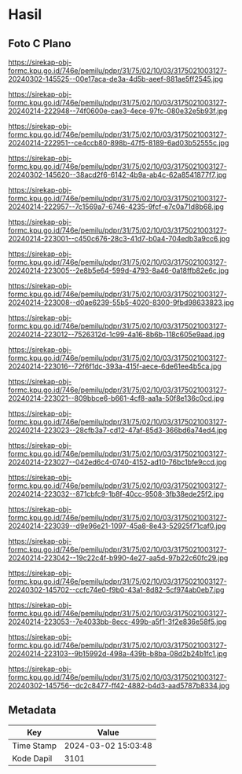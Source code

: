 # Hasil

## Foto C Plano

https://sirekap-obj-formc.kpu.go.id/746e/pemilu/pdpr/31/75/02/10/03/3175021003127-20240302-145525--00e17aca-de3a-4d5b-aeef-881ae5ff2545.jpg

https://sirekap-obj-formc.kpu.go.id/746e/pemilu/pdpr/31/75/02/10/03/3175021003127-20240214-222948--74f0600e-cae3-4ece-97fc-080e32e5b93f.jpg

https://sirekap-obj-formc.kpu.go.id/746e/pemilu/pdpr/31/75/02/10/03/3175021003127-20240214-222951--ce4ccb80-898b-47f5-8189-6ad03b52555c.jpg

https://sirekap-obj-formc.kpu.go.id/746e/pemilu/pdpr/31/75/02/10/03/3175021003127-20240302-145620--38acd2f6-6142-4b9a-ab4c-62a8541877f7.jpg

https://sirekap-obj-formc.kpu.go.id/746e/pemilu/pdpr/31/75/02/10/03/3175021003127-20240214-222957--7c1569a7-6746-4235-9fcf-e7c0a71d8b68.jpg

https://sirekap-obj-formc.kpu.go.id/746e/pemilu/pdpr/31/75/02/10/03/3175021003127-20240214-223001--c450c676-28c3-41d7-b0a4-704edb3a9cc6.jpg

https://sirekap-obj-formc.kpu.go.id/746e/pemilu/pdpr/31/75/02/10/03/3175021003127-20240214-223005--2e8b5e64-599d-4793-8a46-0a18ffb82e6c.jpg

https://sirekap-obj-formc.kpu.go.id/746e/pemilu/pdpr/31/75/02/10/03/3175021003127-20240214-223008--d0ae6239-55b5-4020-8300-9fbd98633823.jpg

https://sirekap-obj-formc.kpu.go.id/746e/pemilu/pdpr/31/75/02/10/03/3175021003127-20240214-223012--7526312d-1c99-4a16-8b6b-118c605e9aad.jpg

https://sirekap-obj-formc.kpu.go.id/746e/pemilu/pdpr/31/75/02/10/03/3175021003127-20240214-223016--72f6f1dc-393a-415f-aece-6de61ee4b5ca.jpg

https://sirekap-obj-formc.kpu.go.id/746e/pemilu/pdpr/31/75/02/10/03/3175021003127-20240214-223021--809bbce6-b661-4cf8-aa1a-50f8e136c0cd.jpg

https://sirekap-obj-formc.kpu.go.id/746e/pemilu/pdpr/31/75/02/10/03/3175021003127-20240214-223023--28cfb3a7-cd12-47af-85d3-366bd6a74ed4.jpg

https://sirekap-obj-formc.kpu.go.id/746e/pemilu/pdpr/31/75/02/10/03/3175021003127-20240214-223027--042ed6c4-0740-4152-ad10-76bc1bfe9ccd.jpg

https://sirekap-obj-formc.kpu.go.id/746e/pemilu/pdpr/31/75/02/10/03/3175021003127-20240214-223032--871cbfc9-1b8f-40cc-9508-3fb38ede25f2.jpg

https://sirekap-obj-formc.kpu.go.id/746e/pemilu/pdpr/31/75/02/10/03/3175021003127-20240214-223039--d9e96e21-1097-45a8-8e43-52925f71caf0.jpg

https://sirekap-obj-formc.kpu.go.id/746e/pemilu/pdpr/31/75/02/10/03/3175021003127-20240214-223042--19c22c4f-b990-4e27-aa5d-97b22c60fc29.jpg

https://sirekap-obj-formc.kpu.go.id/746e/pemilu/pdpr/31/75/02/10/03/3175021003127-20240302-145702--ccfc74e0-f9b0-43a1-8d82-5cf974ab0eb7.jpg

https://sirekap-obj-formc.kpu.go.id/746e/pemilu/pdpr/31/75/02/10/03/3175021003127-20240214-223053--7e4033bb-8ecc-499b-a5f1-3f2e836e58f5.jpg

https://sirekap-obj-formc.kpu.go.id/746e/pemilu/pdpr/31/75/02/10/03/3175021003127-20240214-223103--9b15992d-498a-439b-b8ba-08d2b24b1fc1.jpg

https://sirekap-obj-formc.kpu.go.id/746e/pemilu/pdpr/31/75/02/10/03/3175021003127-20240302-145756--dc2c8477-ff42-4882-b4d3-aad5787b8334.jpg


## Metadata

| Key        | Value               |
| ---------- | ------------------- |
| Time Stamp | 2024-03-02 15:03:48 |
| Kode Dapil | 3101                |



